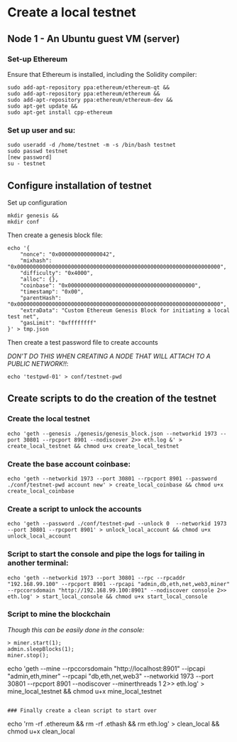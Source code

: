 # Create a local testnet

## Node 1 - An Ubuntu guest VM (server)

### Set-up Ethereum
Ensure that Ethereum is installed, including the Solidity compiler:
````
sudo add-apt-repository ppa:ethereum/ethereum-qt &&
sudo add-apt-repository ppa:ethereum/ethereum &&
sudo add-apt-repository ppa:ethereum/ethereum-dev &&
sudo apt-get update &&
sudo apt-get install cpp-ethereum
````

### Set up user and su:
````
sudo useradd -d /home/testnet -m -s /bin/bash testnet
sudo passwd testnet
[new password]
su - testnet
````


## Configure installation of testnet
Set up configuration
````
mkdir genesis &&
mkdir conf
````
Then create a genesis block file:
````
echo '{
    "nonce": "0x0000000000000042",
    "mixhash": "0x0000000000000000000000000000000000000000000000000000000000000000",
    "difficulty": "0x4000",
    "alloc": {},
    "coinbase": "0x0000000000000000000000000000000000000000",
    "timestamp": "0x00",
    "parentHash": "0x0000000000000000000000000000000000000000000000000000000000000000",
    "extraData": "Custom Ethereum Genesis Block for initiating a local test net",
    "gasLimit": "0xffffffff"
}' > tmp.json
````
Then create a test password file to create accounts

*DON'T DO THIS WHEN CREATING A NODE THAT WILL ATTACH TO A PUBLIC NETWORK!!*:
````
echo 'testpwd-01' > conf/testnet-pwd
````
## Create scripts to do the creation of the testnet
### Create the local testnet
````
echo 'geth --genesis ./genesis/genesis_block.json --networkid 1973 --port 30801 --rpcport 8901 --nodiscover 2>> eth.log &' > create_local_testnet && chmod u+x create_local_testnet
````
### Create the base account coinbase:
````
echo 'geth --networkid 1973 --port 30801 --rpcport 8901 --password ./conf/testnet-pwd account new' > create_local_coinbase && chmod u+x create_local_coinbase
````
### Create a script to unlock the accounts
````
echo 'geth --password ./conf/testnet-pwd --unlock 0  --networkid 1973 --port 30801 --rpcport 8901' > unlock_local_account && chmod u+x unlock_local_account
````

### Script to start the console and pipe the logs for tailing in another terminal:
````
echo 'geth --networkid 1973 --port 30801 --rpc --rpcaddr "192.168.99.100" --rpcport 8901 --rpcapi "admin,db,eth,net,web3,miner" --rpccorsdomain "http://192.168.99.100:8901" --nodiscover console 2>> eth.log' > start_local_console && chmod u+x start_local_console
````
### Script to mine the blockchain
*Though this can be easily done in the console:*
````
> miner.start(1);
admin.sleepBlocks(1);
miner.stop();
````
echo 'geth --mine --rpccorsdomain "http://localhost:8901" --ipcapi "admin,eth,miner" --rpcapi "db,eth,net,web3" --networkid 1973 --port 30801 --rpcport 8901 --nodiscover --minerthreads 1 2>> eth.log' > mine_local_testnet && chmod u+x mine_local_testnet
````

### Finally create a clean script to start over
````
echo 'rm -rf .ethereum && rm -rf .ethash && rm eth.log' > clean_local && chmod u+x clean_local
````
